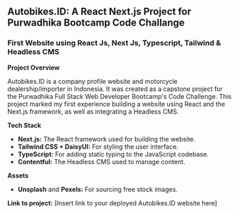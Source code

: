## Autobikes.ID: A React Next.js Project for Purwadhika Bootcamp Code Challange
### First Website using React Js, Next Js, Typescript, Tailwind & Headless CMS

**Project Overview**

Autobikes.ID is a company profile website and motorcycle dealership/importer in Indonesia. It was created as a capstone project for the Purwadhika Full Stack Web Developer Bootcamp's Code Challenge. This project marked my first experience building a website using React and the Next.js framework, as well as integrating a Headless CMS.

**Tech Stack**

* **Next.js:** The React framework used for building the website.
* **Tailwind CSS + DaisyUI:** For styling the user interface.
* **TypeScript:** For adding static typing to the JavaScript codebase.
* **Contentful:** The Headless CMS used to manage content.

**Assets**
* **Unsplash** and **Pexels:** For sourcing free stock images.

**Link to project:** [Insert link to your deployed Autobikes.ID website here]

